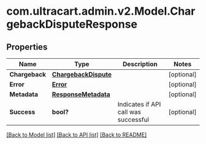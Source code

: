 # com.ultracart.admin.v2.Model.ChargebackDisputeResponse
## Properties

Name | Type | Description | Notes
------------ | ------------- | ------------- | -------------
**Chargeback** | [**ChargebackDispute**](ChargebackDispute.md) |  | [optional] 
**Error** | [**Error**](Error.md) |  | [optional] 
**Metadata** | [**ResponseMetadata**](ResponseMetadata.md) |  | [optional] 
**Success** | **bool?** | Indicates if API call was successful | [optional] 

[[Back to Model list]](../README.md#documentation-for-models) [[Back to API list]](../README.md#documentation-for-api-endpoints) [[Back to README]](../README.md)

